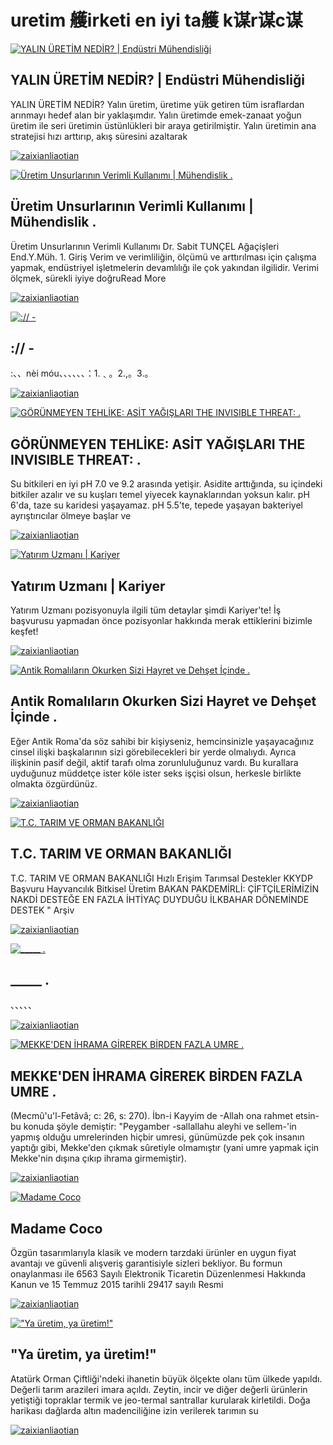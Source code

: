 # uretim 艧irketi en iyi ta艧 k谋r谋c谋
<a href="https://mnn.zoosnet.net/LR/Chatpre.aspx?id=MNN94995150&p=https://topgrinding.com/" target="_blank">![YALIN ÜRETİM NEDİR? | Endüstri Mühendisliği](https://github.com/technlg/images/blob/main/22.jpg)</a>
## YALIN ÜRETİM NEDİR? | Endüstri Mühendisliği
YALIN ÜRETİM NEDİR? Yalın üretim, üretime yük getiren tüm israflardan arınmayı hedef alan bir yaklaşımdır. Yalın üretimde emek-zanaat yoğun üretim ile seri üretimin üstünlükleri bir araya getirilmiştir. Yalın üretimin ana stratejisi hızı arttırıp, akış süresini azaltarak 
<a href="https://mnn.zoosnet.net/LR/Chatpre.aspx?id=MNN94995150&p=https://topgrinding.com/" target="_blank"><img src="https://github.com/technlg/images/raw/main/chat11.jpg" alt="zaixianliaotian"/></a><a href="//whatsapp.shibangsoft.com/WhatsApp.php" ><img src="https://github.com/technlg/images/raw/main/chat11.png" alt=""></a>
<a href="https://mnn.zoosnet.net/LR/Chatpre.aspx?id=MNN94995150&p=https://topgrinding.com/" target="_blank">![Üretim Unsurlarının Verimli Kullanımı | Mühendislik .](https://github.com/technlg/images/blob/main/51.jpg)</a>
## Üretim Unsurlarının Verimli Kullanımı | Mühendislik .
Üretim Unsurlarının Verimli Kullanımı Dr. Sabit TUNÇEL Ağaçişleri End.Y.Müh. 1. Giriş Verim ve verimliliğin, ölçümü ve arttırılması için çalışma yapmak, endüstriyel işletmelerin devamlılığı ile çok yakından ilgilidir. Verimi ölçmek, sürekli iyiye doğruRead More
<a href="https://mnn.zoosnet.net/LR/Chatpre.aspx?id=MNN94995150&p=https://topgrinding.com/" target="_blank"><img src="https://github.com/technlg/images/raw/main/chat11.jpg" alt="zaixianliaotian"/></a><a href="//whatsapp.shibangsoft.com/WhatsApp.php" ><img src="https://github.com/technlg/images/raw/main/chat11.png" alt=""></a>
<a href="https://mnn.zoosnet.net/LR/Chatpre.aspx?id=MNN94995150&p=https://topgrinding.com/" target="_blank">![:// - ](https://github.com/technlg/images/blob/main/60.jpg)</a>
## :// - 
:、、nèi móu、、、、、、：1.﹑。2.,。3.。
<a href="https://mnn.zoosnet.net/LR/Chatpre.aspx?id=MNN94995150&p=https://topgrinding.com/" target="_blank"><img src="https://github.com/technlg/images/raw/main/chat11.jpg" alt="zaixianliaotian"/></a><a href="//whatsapp.shibangsoft.com/WhatsApp.php" ><img src="https://github.com/technlg/images/raw/main/chat11.png" alt=""></a>
<a href="https://mnn.zoosnet.net/LR/Chatpre.aspx?id=MNN94995150&p=https://topgrinding.com/" target="_blank">![GÖRÜNMEYEN TEHLİKE: ASİT YAĞIŞLARI THE INVISIBLE THREAT: .](https://github.com/technlg/images/blob/main/51.jpg)</a>
## GÖRÜNMEYEN TEHLİKE: ASİT YAĞIŞLARI THE INVISIBLE THREAT: .
Su bitkileri en iyi pH 7.0 ve 9.2 arasında yetişir. Asidite arttığında, su içindeki bitkiler azalır ve su kuşları temel yiyecek kaynaklarından yoksun kalır. pH 6'da, taze su karidesi yaşayamaz. pH 5.5'te, tepede yaşayan bakteriyel ayrıştırıcılar ölmeye başlar ve
<a href="https://mnn.zoosnet.net/LR/Chatpre.aspx?id=MNN94995150&p=https://topgrinding.com/" target="_blank"><img src="https://github.com/technlg/images/raw/main/chat11.jpg" alt="zaixianliaotian"/></a><a href="//whatsapp.shibangsoft.com/WhatsApp.php" ><img src="https://github.com/technlg/images/raw/main/chat11.png" alt=""></a>
<a href="https://mnn.zoosnet.net/LR/Chatpre.aspx?id=MNN94995150&p=https://topgrinding.com/" target="_blank">![Yatırım Uzmanı | Kariyer](https://github.com/technlg/images/blob/main/41.jpg)</a>
## Yatırım Uzmanı | Kariyer
Yatırım Uzmanı pozisyonuyla ilgili tüm detaylar şimdi Kariyer'te! İş başvurusu yapmadan önce pozisyonlar hakkında merak ettiklerini bizimle keşfet!
<a href="https://mnn.zoosnet.net/LR/Chatpre.aspx?id=MNN94995150&p=https://topgrinding.com/" target="_blank"><img src="https://github.com/technlg/images/raw/main/chat11.jpg" alt="zaixianliaotian"/></a><a href="//whatsapp.shibangsoft.com/WhatsApp.php" ><img src="https://github.com/technlg/images/raw/main/chat11.png" alt=""></a>
<a href="https://mnn.zoosnet.net/LR/Chatpre.aspx?id=MNN94995150&p=https://topgrinding.com/" target="_blank">![Antik Romalıların Okurken Sizi Hayret ve Dehşet İçinde .](https://github.com/technlg/images/blob/main/2.jpg)</a>
## Antik Romalıların Okurken Sizi Hayret ve Dehşet İçinde .
Eğer Antik Roma'da söz sahibi bir kişiyseniz, hemcinsinizle yaşayacağınız cinsel ilişki başkalarının sizi görebilecekleri bir yerde olmalıydı. Ayrıca ilişkinin pasif değil, aktif tarafı olma zorunluluğunuz vardı. Bu kurallara uyduğunuz müddetçe ister köle ister seks işçisi olsun, herkesle birlikte olmakta özgürdünüz.
<a href="https://mnn.zoosnet.net/LR/Chatpre.aspx?id=MNN94995150&p=https://topgrinding.com/" target="_blank"><img src="https://github.com/technlg/images/raw/main/chat11.jpg" alt="zaixianliaotian"/></a><a href="//whatsapp.shibangsoft.com/WhatsApp.php" ><img src="https://github.com/technlg/images/raw/main/chat11.png" alt=""></a>
<a href="https://mnn.zoosnet.net/LR/Chatpre.aspx?id=MNN94995150&p=https://topgrinding.com/" target="_blank">![T.C. TARIM VE ORMAN BAKANLIĞI](https://github.com/technlg/images/blob/main/53.jpg)</a>
## T.C. TARIM VE ORMAN BAKANLIĞI
T.C. TARIM VE ORMAN BAKANLIĞI Hızlı Erişim Tarımsal Destekler KKYDP Başvuru Hayvancılık Bitkisel Üretim  BAKAN PAKDEMİRLİ: ÇİFTÇİLERİMİZİN NAKDİ DESTEĞE EN FAZLA İHTİYAÇ DUYDUĞU İLKBAHAR DÖNEMİNDE DESTEK " Arşiv 
<a href="https://mnn.zoosnet.net/LR/Chatpre.aspx?id=MNN94995150&p=https://topgrinding.com/" target="_blank"><img src="https://github.com/technlg/images/raw/main/chat11.jpg" alt="zaixianliaotian"/></a><a href="//whatsapp.shibangsoft.com/WhatsApp.php" ><img src="https://github.com/technlg/images/raw/main/chat11.png" alt=""></a>
<a href="https://mnn.zoosnet.net/LR/Chatpre.aspx?id=MNN94995150&p=https://topgrinding.com/" target="_blank">![_____ .](https://github.com/technlg/images/blob/main/20.jpg)</a>
## _____ .
、、、、、 
<a href="https://mnn.zoosnet.net/LR/Chatpre.aspx?id=MNN94995150&p=https://topgrinding.com/" target="_blank"><img src="https://github.com/technlg/images/raw/main/chat11.jpg" alt="zaixianliaotian"/></a><a href="//whatsapp.shibangsoft.com/WhatsApp.php" ><img src="https://github.com/technlg/images/raw/main/chat11.png" alt=""></a>
<a href="https://mnn.zoosnet.net/LR/Chatpre.aspx?id=MNN94995150&p=https://topgrinding.com/" target="_blank">![MEKKE'DEN İHRAMA GİREREK BİRDEN FAZLA UMRE .](https://github.com/technlg/images/blob/main/64.jpg)</a>
## MEKKE'DEN İHRAMA GİREREK BİRDEN FAZLA UMRE .
(Mecmû'u'l-Fetâvâ; c: 26, s: 270). İbn-i Kayyim de -Allah ona rahmet etsin- bu konuda şöyle demiştir: "Peygamber -sallallahu aleyhi ve sellem-'in yapmış olduğu umrelerinden hiçbir umresi, günümüzde pek çok insanın yaptığı gibi, Mekke'den çıkmak sûretiyle olmamıştır (yani umre yapmak için Mekke'nin dışına çıkıp ihrama girmemiştir).
<a href="https://mnn.zoosnet.net/LR/Chatpre.aspx?id=MNN94995150&p=https://topgrinding.com/" target="_blank"><img src="https://github.com/technlg/images/raw/main/chat11.jpg" alt="zaixianliaotian"/></a><a href="//whatsapp.shibangsoft.com/WhatsApp.php" ><img src="https://github.com/technlg/images/raw/main/chat11.png" alt=""></a>
<a href="https://mnn.zoosnet.net/LR/Chatpre.aspx?id=MNN94995150&p=https://topgrinding.com/" target="_blank">![Madame Coco](https://github.com/technlg/images/blob/main/17.jpg)</a>
## Madame Coco
Özgün tasarımlarıyla klasik ve modern tarzdaki ürünler en uygun fiyat avantajı ve güvenli alışveriş garantisiyle sizleri bekliyor. Bu formun onaylanması ile 6563 Sayılı Elektronik Ticaretin Düzenlenmesi Hakkında Kanun ve 15 Temmuz 2015 tarihli 29417 sayılı Resmi 
<a href="https://mnn.zoosnet.net/LR/Chatpre.aspx?id=MNN94995150&p=https://topgrinding.com/" target="_blank"><img src="https://github.com/technlg/images/raw/main/chat11.jpg" alt="zaixianliaotian"/></a><a href="//whatsapp.shibangsoft.com/WhatsApp.php" ><img src="https://github.com/technlg/images/raw/main/chat11.png" alt=""></a>
<a href="https://mnn.zoosnet.net/LR/Chatpre.aspx?id=MNN94995150&p=https://topgrinding.com/" target="_blank">!["Ya üretim, ya üretim!"](https://github.com/technlg/images/blob/main/42.jpg)</a>
## "Ya üretim, ya üretim!"
Atatürk Orman Çiftliği'ndeki ihanetin büyük ölçekte olanı tüm ülkede yapıldı. Değerli tarım arazileri imara açıldı. Zeytin, incir ve diğer değerli ürünlerin yetiştiği topraklar termik ve jeo-termal santrallar kurularak kirletildi. Doğa harikası dağlarda altın madenciliğine izin verilerek tarımın su
<a href="https://mnn.zoosnet.net/LR/Chatpre.aspx?id=MNN94995150&p=https://topgrinding.com/" target="_blank"><img src="https://github.com/technlg/images/raw/main/chat11.jpg" alt="zaixianliaotian"/></a><a href="//whatsapp.shibangsoft.com/WhatsApp.php" ><img src="https://github.com/technlg/images/raw/main/chat11.png" alt=""></a>
